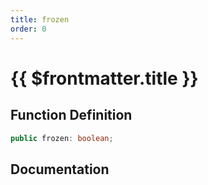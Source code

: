 ```yaml
---
title: frozen
order: 0
---
```


# {{ $frontmatter.title }}

## Function Definition

```ts
public frozen: boolean;
```

## Documentation

<!--@include: ./parts/frozen.md-->
